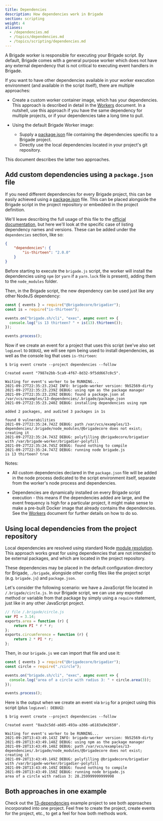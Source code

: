 ```yaml
---
title: Dependencies
description: How dependencies work in Brigade
section: scripting
weight: 4
aliases:
  - /dependencies.md
  - /topics/dependencies.md
  - /topics/scripting/dependencies.md
---
```


A Brigade worker is responsible for executing your Brigade script. By default,
Brigade comes with a general purpose worker which does not have any external
dependency that is not critical to executing event handlers in Brigade.

If you want to have other dependencies available in your worker execution
environment (and available in the script itself), there are multiple
approaches:

- Create a custom worker container image, which has your dependencies. This
  approach is described in detail in the [Workers] document. In a nutshell,
  use this approach if you have the same dependency for multiple projects, or
  if your dependencies take a long time to pull.

- Using the default Brigade Worker image:
  - Supply a [package.json] file containing the dependencies specific to a
    Brigade project.
  - Directly use the local dependencies located in your project's git
    repository.

This document describes the latter two approaches.

[Workers]: /topics/scripting/workers

## Add custom dependencies using a `package.json` file

If you need different dependencies for every Brigade project, this can be
easily achieved using a [package.json] file.  This can be placed alongside the
Brigade script in the project repository or embedded in the project definition.

We'll leave describing the full usage of this file to the
[official documentation][package.json], but here we'll look at the specific
case of listing dependency names and versions. These can be added under the
`dependencies` section, like so:

```json
{
    "dependencies": {
        "is-thirteen": "2.0.0"
    }
}
```

Before starting to execute the `brigade.js` script, the worker will install the  
dependencies using `npm` (or `yarn` if a `yarn.lock` file is present), adding
them to the `node_modules` folder.

Then, in the Brigade script, the new dependency can be used just like any 
other NodeJS dependency:

```javascript
const { events } = require("@brigadecore/brigadier");
const is = require("is-thirteen");

events.on("brigade.sh/cli", "exec", async event => {
  console.log("is 13 thirteen? " + is(13).thirteen());
});

events.process();
```

Now if we create an event for a project that uses this script (we've also set
`logLevel` to `DEBUG`), we will see npm being used to install dependencies, as
well as the console log that uses `is-thirteen`:

```
$ brig event create --project dependencies --follow

Created event "7987e2bb-5ca9-4f67-8d32-9f5dd667c0c5".

Waiting for event's worker to be RUNNING...
2021-09-27T22:35:23.234Z INFO: brigade-worker version: 9b52569-dirty
2021-09-27T22:35:23.239Z DEBUG: using npm as the package manager
2021-09-27T22:35:23.239Z DEBUG: found a package.json at /var/vcs/examples/13-dependencies/.brigade/package.json
2021-09-27T22:35:23.240Z DEBUG: installing dependencies using npm

added 2 packages, and audited 3 packages in 1s

found 0 vulnerabilities
2021-09-27T22:35:24.742Z DEBUG: path /var/vcs/examples/13-dependencies/.brigade/node_modules/@brigadecore does not exist; creating it
2021-09-27T22:35:24.743Z DEBUG: polyfilling @brigadecore/brigadier with /var/brigade-worker/brigadier-polyfill
2021-09-27T22:35:24.745Z DEBUG: found nothing to compile
2021-09-27T22:35:24.747Z DEBUG: running node brigade.js
is 13 thirteen? true
```

Notes:

- All custom dependencies declared in the `package.json` file will be added in
  the node process dedicated to the script environment itself, separate from
  the worker's node process and dependencies.

- Dependencies are dynamically installed on every Brigade script execution -
  this means if the dependencies added are large, and the event frequency is
  high for a particular project, it might make sense to make a pre-built Docker
  image that already contains the dependencies. See the [Workers] document for
  further details on how to do so.

[package.json]: https://docs.npmjs.com/cli/v7/configuring-npm/package-json
[Workers]: /topics/scripting/workers

## Using local dependencies from the project repository

Local dependencies are resolved using standard Node [module resolution]. This
approach works great for using dependencies that are not intended to be
external packages, and which are located in the project repository.

These dependencies may be placed in the default configuration directory for
Brigade, `./brigade`, alongside other config files like the project script
(e.g. `brigade.js`) and `package.json`.

Let's consider the following scenario: we have a JavaScript file located in
`/.brigade/circle.js`. In our Brigade script, we can use any exported method or
variable from that package by simply using a `require` statement, just like in
any other JavaScript project.

```javascript
// file /.brigade/circle.js
var PI = 3.14;
exports.area = function (r) {
    return PI * r * r;
};
exports.circumference = function (r) {
    return 2 * PI * r;
};
```

Then, in our `brigade.js` we can import that file and use it:

```javascript
const { events } = require("@brigadecore/brigadier");
const circle = require("./circle");

events.on("brigade.sh/cli", "exec", async event => {
  console.log("area of a circle with radius 3: " + circle.area(3));
});

events.process();
```

Here is the output when we create an event via `brig` for a project using this
script (plus `logLevel: DEBUG`):

```console
$ brig event create --project dependencies --follow

Created event "8aa3c5dd-a685-493a-a366-a6183a9e2650".

Waiting for event's worker to be RUNNING...
2021-09-28T13:43:49.143Z INFO: brigade-worker version: 9b52569-dirty
2021-09-28T13:43:49.148Z DEBUG: using npm as the package manager
2021-09-28T13:43:49.148Z DEBUG: path /var/vcs/examples/13-dependencies/.brigade/node_modules/@brigadecore does not exist; creating it
2021-09-28T13:43:49.149Z DEBUG: polyfilling @brigadecore/brigadier with /var/brigade-worker/brigadier-polyfill
2021-09-28T13:43:49.149Z DEBUG: found nothing to compile
2021-09-28T13:43:49.150Z DEBUG: running node brigade.js
area of a circle with radius 3: 28.259999999999998
```

[module resolution]: https://nodejs.org/api/modules.html#modules_all_together

## Both approaches in one example

Check out the [13-dependencies] example project to see both approaches
incorporated into one project. Feel free to create the project, create events
for the project, etc., to get a feel for how both methods work.

[13-dependencies]: https://github.com/brigadecore/brigade/tree/main/examples/13-dependencies
